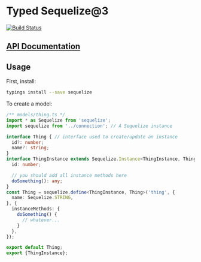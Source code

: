 # Typed Sequelize@3
[![Build Status](https://travis-ci.org/louy/typed-sequelize.svg?branch=master)](https://travis-ci.org/louy/typed-sequelize)

## [API Documentation](http://typed-sequelize.surge.sh/v3)

## Usage

First, install:
```bash
typings install --save sequelize
```

To create a model:

```ts
/** models/thing.ts */
import * as Sequelize from 'sequelize';
import sequelize from '../connection'; // A Sequelize instance

interface Thing { // interface used to create/update an instance
  id?: number;
  name?: string;
}
interface ThingInstance extends Sequelize.Instance<ThingInstance, Thing> { // an instance
  id: number;

  // you should add all instance methods here
  doSomething(): any;
}
const Thing = sequelize.define<ThingInstance, Thing>('thing', {
  name: Sequelize.STRING,
}, {
  instanceMethods: {
    doSomething() {
      // whatever...
    }
  },
});

export default Thing;
export {ThingInstance};

```
